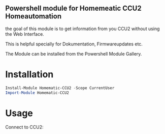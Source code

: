 ## Powershell module for Homemeatic CCU2 Homeautomation

the goal of this module is to get information from you CCU2 without using the Web Interface.

This is helpful specially for Dokumentation, Firmwareupdates etc.

The Module can be installed from the Powershell Module Gallery.

# Installation
```Powershell
Install-Module Homematic-CCU2 -Scope CurrentUser
Import-Module Homematic-CCU2
```

# Usage
Connect to CCU2:



